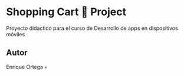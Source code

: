 # Shopping Cart 🛒 Project

Proyecto didactico para el curso de
Desarrollo de apps en dispositivos móviles

## Autor

Enrique Ortega 💀